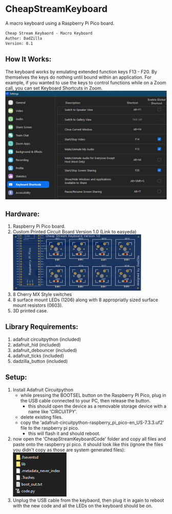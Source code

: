# CheapStreamKeyboard
A macro keyboard using a Raspberry Pi Pico board.

    Cheap Stream Keybaord - Macro Keyboard
    Author: DadZilla
    Version: 0.1

## How It Works:
The keyboard works by emulating extended function keys F13 - F20.  By themselves the keys do nothing until bound within an application.  For example, if you wanted to use the keys to control functions while on a Zoom call, you can set Keyboard Shortcuts in Zoom.
![Zoom Keyboard Shortcuts Screenshot](README_ASSETS/ZoomKeyboardShortcuts-ScreenShot-1.png)

## Hardware:
1. Raspberry Pi Pico board.
2. Custom Printed Circuit Board Version 1.0 (Link to easyeda)
	![Circuit Board](/README_ASSETS/EasyEDA-CheapStreamKeyboard-V1.0.png)
3. 8 Cherry MX Style switches
4. 8 surface mount LEDs (1206) along with 8 appropriatly sized surface mount resistors (0603).
5. 3D printed case.

## Library Requirements:
1. adafruit circuitpython (included)
2. adafruit_hid (included)
3. adafruit_debouncer (included)
4. adafruit_ticks (included)
5. dadzilla_button (included)

## Setup:
1. Install Adafruit Circuitpython
	- while pressing the BOOTSEL button on the Raspberry PI Pico, plug in the USB cable connected to your PC, then release the button.
		- this should open the device as a removable storage device with a name like 'CIRCUITPY'.
	- delete existing files.
	- copy the 'adafruit-circuitpython-raspberry_pi_pico-en_US-7.3.3.uf2' file to the raspberry pi pico.  
		- this will flash it and should reboot.
2. now open the 'CheapStreamKeyboardCode' folder and copy all files and paste onto the raspberry pi pico.  it should look like this (ignore the files you didn't copy as those are system generated files): ![CIRCUITPY Files](/README_ASSETS/CheapStreamKeyboard-FilesScreenshot.png)
3. Unplug the USB cable from the keybaord, then plug it in again to reboot with the new code and all the LEDs on the keyboard should be on.	
